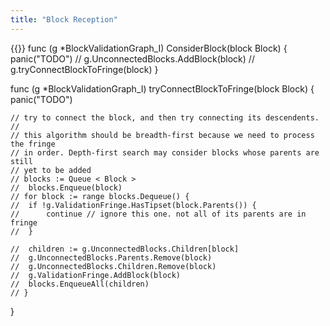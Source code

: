 ```yaml
---
title: "Block Reception"
---
```


{{<label block-reception>}}
func (g *BlockValidationGraph_I) ConsiderBlock(block Block) {
	panic("TODO")
	// g.UnconnectedBlocks.AddBlock(block)
	// g.tryConnectBlockToFringe(block)
}

func (g *BlockValidationGraph_I) tryConnectBlockToFringe(block Block) {
	panic("TODO")

	// try to connect the block, and then try connecting its descendents.
	//
	// this algorithm should be breadth-first because we need to process the fringe
	// in order. Depth-first search may consider blocks whose parents are still
	// yet to be added
	// blocks := Queue < Block >
	// 	blocks.Enqueue(block)
	// for block := range blocks.Dequeue() {
	// 	if !g.ValidationFringe.HasTipset(block.Parents()) {
	// 		continue // ignore this one. not all of its parents are in fringe
	// 	}

	// 	children := g.UnconnectedBlocks.Children[block]
	// 	g.UnconnectedBlocks.Parents.Remove(block)
	// 	g.UnconnectedBlocks.Children.Remove(block)
	// 	g.ValidationFringe.AddBlock(block)
	// 	blocks.EnqueueAll(children)
	// }
}